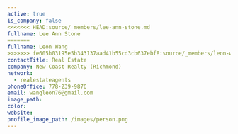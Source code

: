 ```yaml
---
active: true
is_company: false
<<<<<<< HEAD:source/_members/lee-ann-stone.md
fullname: Lee Ann Stone
=======
fullname: Leon Wang
>>>>>>> fe605b03195e5b343137aad41b55cd3cb637ebf8:source/_members/leon-wang.md
contactTitle: Real Estate
company: New Coast Realty (Richmond)
network:
  - realestateagents
phoneOffice: 778-239-9876
email: wangleon76@gmail.com
image_path:
color:
website:
profile_image_path: /images/person.png
---
```

